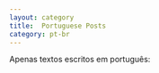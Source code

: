 ```yaml
---
layout: category 
title:  Portuguese Posts 
category: pt-br
---
```


Apenas textos escritos em português:
